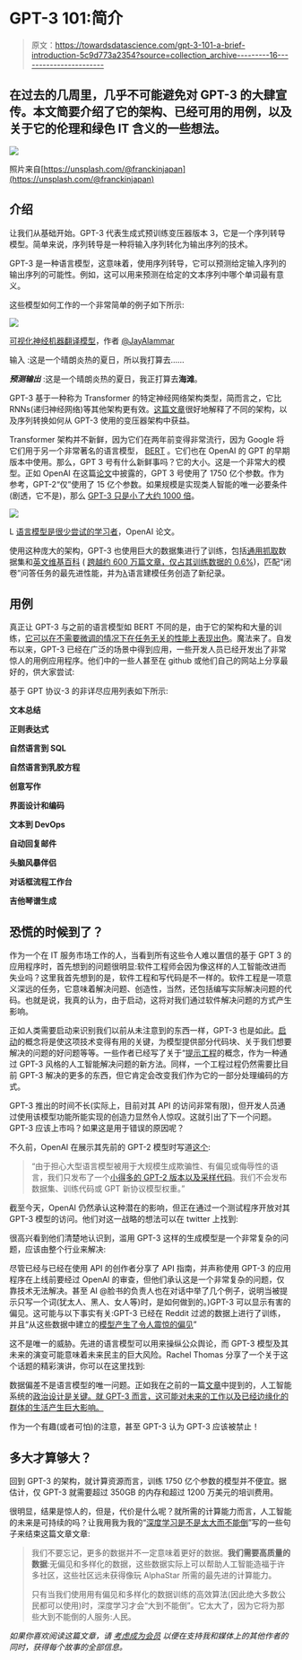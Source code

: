 # GPT-3 101:简介

> 原文：<https://towardsdatascience.com/gpt-3-101-a-brief-introduction-5c9d773a2354?source=collection_archive---------16----------------------->

## 在过去的几周里，几乎不可能避免对 GPT-3 的大肆宣传。本文简要介绍了它的架构、已经可用的用例，以及关于它的伦理和绿色 IT 含义的一些想法。

![](img/e1b2850fe3057015d58fc228fcb3ca33.png)

照片来自[https://unsplash.com/@franckinjapan](https://unsplash.com/@franckinjapan)

## 介绍

让我们从基础开始。GPT-3 代表生成式预训练变压器版本 3，它是一个序列转导模型。简单来说，序列转导是一种将输入序列转化为输出序列的技术。

GPT-3 是一种语言模型，这意味着，使用序列转导，它可以预测给定输入序列的输出序列的可能性。例如，这可以用来预测在给定的文本序列中哪个单词最有意义。

这些模型如何工作的一个非常简单的例子如下所示:

![](img/8078818458a6890e70d5de0edde91d72.png)

[可视化神经机器翻译模型](https://jalammar.github.io/visualizing-neural-machine-translation-mechanics-of-seq2seq-models-with-attention/)，作者 [@JayAlammar](https://twitter.com/JayAlammar)

输入 :这是一个晴朗炎热的夏日，所以我打算去……

***预测输出*** :这是一个晴朗炎热的夏日，我正打算去**海滩**。

GPT-3 基于一种称为 Transformer 的特定神经网络架构类型，简而言之，它比 RNNs(递归神经网络)等其他架构更有效。[这篇文章](/transformers-141e32e69591)很好地解释了不同的架构，以及序列转换如何从 GPT-3 使用的变压器架构中获益。

Transformer 架构并不新鲜，因为它们在两年前变得非常流行，因为 Google 将它们用于另一个非常著名的语言模型， [BERT](https://arxiv.org/abs/1810.04805) 。它们也在 OpenAI 的 GPT 的早期版本中使用。那么，GPT 3 号有什么新鲜事吗？它的大小。这是一个非常大的模型。正如 OpenAI 在这篇[论文](https://arxiv.org/pdf/2005.14165.pdf)中披露的，GPT 3 号使用了 1750 亿个参数。作为参考，GPT-2“仅”使用了 15 亿个参数。如果规模是实现类人智能的唯一必要条件(剧透，它不是)，那么 [GPT-3 只是小了大约 1000 倍](/gpt-3-the-first-artificial-general-intelligence-b8d9b38557a1)。

![](img/48b1baf74a662f3e125b36aa61741764.png)

L [语言模型是很少尝试的学习者](https://arxiv.org/pdf/2005.14165.pdf)，OpenAI 论文。

使用这种庞大的架构，GPT-3 也使用巨大的数据集进行了训练，包括[通用抓取](https://commoncrawl.org/)数据集和[英文维基百科](https://en.wikipedia.org/wiki/Main_Page) ( [跨越约 600 万篇文章，仅占其训练数据的 0.6%](https://www.theverge.com/21346343/gpt-3-explainer-openai-examples-errors-agi-potential))，匹配“闭卷”问答任务的最先进性能，并为[λ](https://arxiv.org/abs/1606.06031v1)语言建模任务创造了新纪录。

## 用例

真正让 GPT-3 与之前的语言模型如 BERT 不同的是，由于它的架构和大量的训练，[它可以在不需要微调的情况下在任务无关的性能上表现出色](https://medium.com/analytics-vidhya/openai-gpt-3-language-models-are-few-shot-learners-82531b3d3122)。魔法来了。自发布以来，GPT-3 已经在广泛的场景中得到应用，一些开发人员已经开发出了非常惊人的用例应用程序。他们中的一些人甚至在 github 或他们自己的网站上分享最好的，供大家尝试:

基于 GPT 协议-3 的非详尽应用列表如下所示:

**文本总结**

**正则表达式**

**自然语言到 SQL**

**自然语言到乳胶方程**

**创意写作**

**界面设计和编码**

**文本到 DevOps**

**自动回复邮件**

**头脑风暴伴侣**

**对话框流程工作台**

**吉他琴谱生成**

## 恐慌的时候到了？

作为一个在 IT 服务市场工作的人，当看到所有这些令人难以置信的基于 GPT 3 的应用程序时，首先想到的问题很明显:软件工程师会因为像这样的人工智能改进而失业吗？这里我首先想到的是，软件工程和写代码是不一样的。软件工程是一项意义深远的任务，它意味着解决问题、创造性，当然，还包括编写实际解决问题的代码。也就是说，我真的认为，由于启动，这将对我们通过软件解决问题的方式产生影响。

正如人类需要启动来识别我们以前从未注意到的东西一样，GPT-3 也是如此。[启动](https://productsolving.substack.com/p/openais-gpt-3-will-change-how-we)的概念将是使这项技术变得有用的关键，为模型提供部分代码块、关于我们想要解决的问题的好问题等等。一些作者已经写了关于“[提示工程](https://medium.com/swlh/openai-gpt-3-and-prompt-engineering-dcdc2c5fcd29)的概念，作为一种通过 GPT-3 风格的人工智能解决问题的新方法。同样，一个工程过程仍然需要比目前 GPT-3 解决的更多的东西，但它肯定会改变我们作为它的一部分处理编码的方式。

GPT-3 推出的时间不长(实际上，目前对其 API 的访问非常有限)，但开发人员通过使用该模型功能所能实现的创造力显然令人惊叹。这就引出了下一个问题。GPT-3 应该上市吗？如果这是用于错误的原因呢？

不久前，OpenAI 在展示其先前的 GPT-2 模型时写道[这个](https://openai.com/blog/better-language-models/):

> “由于担心大型语言模型被用于大规模生成欺骗性、有偏见或侮辱性的语言，我们只发布了一个[小得多的 GPT-2 版本以及采样代码](https://github.com/openai/gpt-2/)。我们不会发布数据集、训练代码或 GPT 新协议模型权重。”

截至今天，OpenAI 仍然承认这种潜在的影响，但正在通过一个测试程序开放对其 GPT-3 模型的访问。他们对这一战略的想法可以在 twitter 上找到:

很高兴看到他们清楚地认识到，滥用 GPT-3 这样的生成模型是一个非常复杂的问题，应该由整个行业来解决:

尽管已经与已经在使用 API 的创作者分享了 API 指南，并声称使用 GPT-3 的应用程序在上线前要经过 OpenAI 的审查，但他们承认这是一个非常复杂的问题，仅靠技术无法解决。甚至 AI @脸书的负责人也在对话中举了几个例子，说明当被提示只写一个词(犹太人、黑人、女人等)时，是如何做到的。)GPT-3 可以显示有害的偏见。这可能与以下事实有关:GPT-3 已经在 Reddit 过滤的数据上进行了训练，并且“从这些数据中建立的[模型产生了令人震惊的偏见](https://www.theverge.com/21346343/gpt-3-explainer-openai-examples-errors-agi-potential)”

这不是唯一的威胁。先进的语言模型可以用来操纵公众舆论，而 GPT-3 模型及其未来的演变可能意味着未来民主的巨大风险。Rachel Thomas 分享了一个关于这个话题的精彩演讲，你可以在这里找到:

数据偏差不是语言模型的唯一问题。正如我在之前的一篇[文章](/bias-in-ai-much-more-than-a-data-problem-de6ef950c848)中提到的，人工智能系统的[政治设计是关键。就 GPT-3 而言，这可能对未来的工作以及已经边缘化的群体的生活产生巨大影响。](https://www.codingrights.org/decolonising-ai-a-transfeminist-approach-to-data-and-social-justice/)

作为一个有趣(或者可怕)的注意，甚至 GPT-3 认为 GPT-3 应该被禁止！

## 多大才算够大？

回到 GPT-3 的架构，就计算资源而言，训练 1750 亿个参数的模型并不便宜。据估计，仅 GPT-3 就需要超过 350GB 的内存和超过 1200 万美元的培训费用。

很明显，结果是惊人的，但是，代价是什么呢？就所需的计算能力而言，人工智能的未来是可持续的吗？让我用我为我的“[深度学习是不是太大而不能倒](/is-deep-learning-too-big-to-fail-8930505d7ab1)”写的一些句子来结束这篇文章文章:

> 我们不要忘记，更多的数据并不一定意味着更好的数据。**我们需要高质量的数据**:无偏见和多样化的数据，这些数据实际上可以帮助人工智能造福于许多社区，这些社区远未获得像玩 AlphaStar 所需的最先进的计算能力。
> 
> 只有当我们使用用有偏见和多样化的数据训练的高效算法(因此绝大多数公民都可以使用)时，深度学习才会“大到不能倒”。它太大了，因为它将为那些大到不能倒的人服务:人民。

*如果你喜欢阅读这篇文章，请* [*考虑成为会员*](https://dpereirapaz.medium.com/membership) *以便在支持我和媒体上的其他作者的同时，获得每个故事的全部信息。*